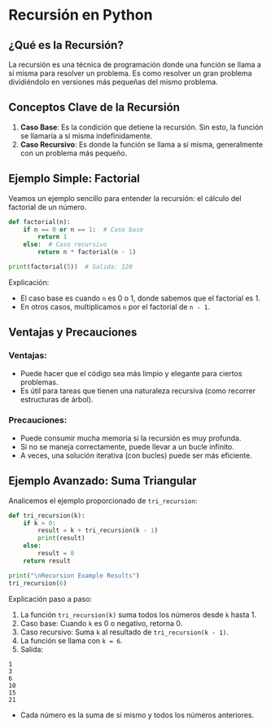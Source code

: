 # Recursión en Python

## ¿Qué es la Recursión?

La recursión es una técnica de programación donde una función se llama a sí misma para resolver un problema. Es como resolver un gran problema dividiéndolo en versiones más pequeñas del mismo problema.

## Conceptos Clave de la Recursión

1. **Caso Base**: Es la condición que detiene la recursión. Sin esto, la función se llamaría a sí misma indefinidamente.
2. **Caso Recursivo**: Es donde la función se llama a sí misma, generalmente con un problema más pequeño.

## Ejemplo Simple: Factorial

Veamos un ejemplo sencillo para entender la recursión: el cálculo del factorial de un número.

```python
def factorial(n):
    if n == 0 or n == 1:  # Caso base
        return 1
    else:  # Caso recursivo
        return n * factorial(n - 1)

print(factorial(5))  # Salida: 120
```

Explicación:
- El caso base es cuando `n` es 0 o 1, donde sabemos que el factorial es 1.
- En otros casos, multiplicamos `n` por el factorial de `n - 1`.

## Ventajas y Precauciones

### Ventajas:
- Puede hacer que el código sea más limpio y elegante para ciertos problemas.
- Es útil para tareas que tienen una naturaleza recursiva (como recorrer estructuras de árbol).

### Precauciones:
- Puede consumir mucha memoria si la recursión es muy profunda.
- Si no se maneja correctamente, puede llevar a un bucle infinito.
- A veces, una solución iterativa (con bucles) puede ser más eficiente.

## Ejemplo Avanzado: Suma Triangular

Analicemos el ejemplo proporcionado de `tri_recursion`:

```python
def tri_recursion(k):
    if k > 0:
        result = k + tri_recursion(k - 1)
        print(result)
    else:
        result = 0
    return result

print("\nRecursion Example Results")
tri_recursion(6)
```

Explicación paso a paso:
1. La función `tri_recursion(k)` suma todos los números desde `k` hasta 1.
2. Caso base: Cuando `k` es 0 o negativo, retorna 0.
3. Caso recursivo: Suma `k` al resultado de `tri_recursion(k - 1)`.
4. La función se llama con `k = 6`.
5. Salida:
```text
1
3
6
10
15
21
```

- Cada número es la suma de sí mismo y todos los números anteriores.